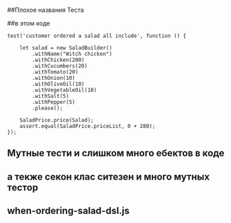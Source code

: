##Плохое названия Теста

##в этом  коде


    test('customer ordered a salad all include', function () {

        let salad = new SaladBuilder()
            .withName("Witch chicken")
            .withChicken(200)
            .withCucumbers(20)
            .withTomato(20)
            .withOnion(10)
            .withOliveOil(10)
            .withVegetableOil(10)
            .withSalt(5)
            .withPepper(5)
            .please();

        SaladPrice.price(Salad);
        assert.equal(SaladPrice.priceList, 0 + 280);
    });




  ## Мутные тести и слишком много ебектов в коде
  ## а текже секон клас ситезен и много мутных тестор
  ## when-ordering-salad-dsl.js




